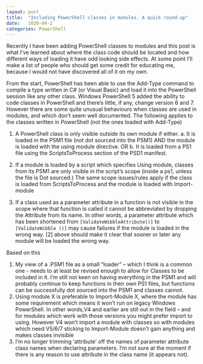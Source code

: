```yaml
---
layout: post
title:  "Including PowerShell classes in modules. A quick round-up"
date:   2020-04-2
categories: PowerShell
---
```


Recently I have been adding PowerShell classes to modules and this post is what I’ve learned about where the class code should be located and how different ways of loading it have odd looking side effects. At some point I’ll make a list of people who should get some credit for educating me, because I would not have discovered all of it on my own.

From the start, PowerShell has been able to use the Add-Type command to compile a type written in C# (or Visual Basic) and load it into the PowerShell session like any other class. Windows PowerShell 5 added the ability to code classes in PowerShell and there’s little, if any, change version 6 and 7. However there are some quite unusual behaviours when classes are used in modules, and which don’t seem well documented. The following applies to the classes written in PowerShell (not the ones loaded with Add-Type)

1.  A PowerShell class is only visible outside its own module if either.
   a. It is loaded in the PSM1 file (not dot sourced into the PSM1) AND the module is loaded with the using module directive. OR
   b. It is loaded from a PS1 file using the ScriptsToProcess section of the PSD1 manifest.

2.  If a module is loaded by a script which specifies Using module, classes from its PSM1 are only visible in the script’s scope (inside a ps1, unless the file is Dot sourced.)
The same scope issues/rules apply if the class is loaded from ScriptsToProcess and the module is loaded with Import-module
3.  If a class used as a parameter attribute in a function is not visible in the scope where that function is called it cannot be abbreviated by dropping the Attribute from its name.
In other words, a parameter attribute which has been shortened from `[ValidateWibbleAttribute()]` to `[ValidateWibble ()]` may cause failures if the module is loaded in the wrong way.
 [2] above should make it clear that sooner or later any module will be loaded the wrong way.

Based on this
1.  My view of a .PSM1 file as a small “loader” – which I think is a common one - needs to at least be revised enough to allow for Classes to be included in it.
I’m still not keen on having everything in the PSM1 and will probably continue to keep functions in their own PS1 files, but functions can be successfully dot sourced into the PSM1 and classes cannot.
2.  Using module X is preferable to Import-Module X, where the module has some requirement which means it won’t run on legacy Windows PowerShell.
In other words,V4 and earlier are still out in the field – and for modules which work with those versions you might prefer import to using. However V4 won’t import a module with classes so with modules which need V5/6/7 sticking to Import-Module doesn’t gain anything and makes classes invisible
3.  I’m no longer trimming ‘attribute’ off the names of parameter attribute class names when declaring parameters. I’m not sure at the moment if there is any reason to use attribute in the class name (it appears not).

